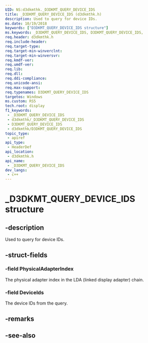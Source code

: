 ```yaml
---
UID: NS:d3dkmthk._D3DKMT_QUERY_DEVICE_IDS
title: _D3DKMT_QUERY_DEVICE_IDS (d3dkmthk.h)
description: Used to query for device IDs.
ms.date: 10/19/2018
keywords: ["D3DKMT_QUERY_DEVICE_IDS structure"]
ms.keywords: _D3DKMT_QUERY_DEVICE_IDS, D3DKMT_QUERY_DEVICE_IDS,
req.header: d3dkmthk.h
req.include-header: 
req.target-type: 
req.target-min-winverclnt: 
req.target-min-winversvr: 
req.kmdf-ver: 
req.umdf-ver: 
req.lib: 
req.dll: 
req.ddi-compliance: 
req.unicode-ansi: 
req.max-support: 
req.typenames: D3DKMT_QUERY_DEVICE_IDS
targetos: Windows
ms.custom: RS5
tech.root: display
f1_keywords:
 - _D3DKMT_QUERY_DEVICE_IDS
 - d3dkmthk/_D3DKMT_QUERY_DEVICE_IDS
 - D3DKMT_QUERY_DEVICE_IDS
 - d3dkmthk/D3DKMT_QUERY_DEVICE_IDS
topic_type:
 - apiref
api_type:
 - HeaderDef
api_location:
 - d3dkmthk.h
api_name:
 - _D3DKMT_QUERY_DEVICE_IDS
dev_langs:
 - c++
---
```


# _D3DKMT_QUERY_DEVICE_IDS structure


## -description

Used to query for device IDs.

## -struct-fields

### -field PhysicalAdapterIndex

The physical adapter index in the LDA (linked display adapter) chain.

### -field DeviceIds

 
The device IDs from the query.

## -remarks

## -see-also

